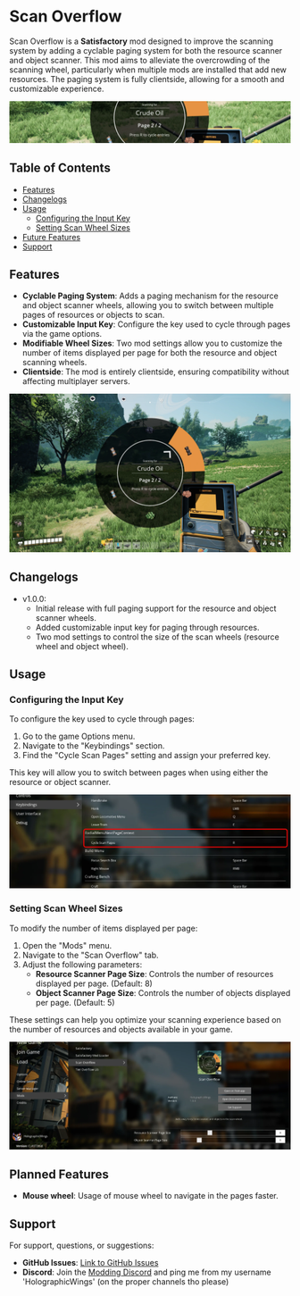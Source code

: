 # Scan Overflow

Scan Overflow is a **Satisfactory** mod designed to improve the scanning system by adding a cyclable paging system for both the resource scanner and object scanner. This mod aims to alleviate the overcrowding of the scanning wheel, particularly when multiple mods are installed that add new resources. The paging system is fully clientside, allowing for a smooth and customizable experience.

![Banner](https://raw.githubusercontent.com/HolographicWings/ScanOverflow/refs/heads/main/Screenshots/WEBP/Banner.webp)

## Table of Contents

- [Features](#features)
- [Changelogs](#changelogs)
- [Usage](#usage)
  - [Configuring the Input Key](#configuring-the-input-key)
  - [Setting Scan Wheel Sizes](#setting-scan-wheel-sizes)
- [Future Features](#planned-features)
- [Support](#support)

## Features

- **Cyclable Paging System**: Adds a paging mechanism for the resource and object scanner wheels, allowing you to switch between multiple pages of resources or objects to scan.
- **Customizable Input Key**: Configure the key used to cycle through pages via the game options.
- **Modifiable Wheel Sizes**: Two mod settings allow you to customize the number of items displayed per page for both the resource and object scanning wheels.
- **Clientside**: The mod is entirely clientside, ensuring compatibility without affecting multiplayer servers.

![GameplayScreenshot](https://raw.githubusercontent.com/HolographicWings/ScanOverflow/refs/heads/main/Screenshots/WEBP/GameplayScreenshot.webp)

## Changelogs

- v1.0.0:
  - Initial release with full paging support for the resource and object scanner wheels.
  - Added customizable input key for paging through resources.
  - Two mod settings to control the size of the scan wheels (resource wheel and object wheel).

## Usage

### Configuring the Input Key

To configure the key used to cycle through pages:

1. Go to the game Options menu.
2. Navigate to the "Keybindings" section.
3. Find the "Cycle Scan Pages" setting and assign your preferred key.

This key will allow you to switch between pages when using either the resource or object scanner.

![InputKey](https://raw.githubusercontent.com/HolographicWings/ScanOverflow/refs/heads/main/Screenshots/WEBP/InputKey.webp)

### Setting Scan Wheel Sizes

To modify the number of items displayed per page:

1. Open the "Mods" menu.
2. Navigate to the "Scan Overflow" tab.
3. Adjust the following parameters:
   - **Resource Scanner Page Size**: Controls the number of resources displayed per page. (Default: 8)
   - **Object Scanner Page Size**: Controls the number of objects displayed per page. (Default: 5)

These settings can help you optimize your scanning experience based on the number of resources and objects available in your game.

![ModSettings](https://raw.githubusercontent.com/HolographicWings/ScanOverflow/refs/heads/main/Screenshots/WEBP/ModSettings.webp)

## Planned Features

- **Mouse wheel**: Usage of mouse wheel to navigate in the pages faster.

## Support

For support, questions, or suggestions:

- **GitHub Issues**: [Link to GitHub Issues](https://github.com/HolographicWings/ScanOverflow/issues)
- **Discord**: Join the [Modding Discord](https://discord.gg/fPPqfY9j) and ping me from my username 'HolographicWings' (on the proper channels tho please)
